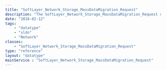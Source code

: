 ```yaml
---
title: "SoftLayer_Network_Storage_MassDataMigration_Request"
description: "The SoftLayer_Network_Storage_MassDataMigration_Request data type contains information on a single Mass Data Migration request. Creation of these requests is limited to SoftLayer customers through the SoftLayer Customer Portal. "
date: "2018-02-12"
tags:
    - "datatype"
    - "sldn"
    - "Network"
classes:
    - "SoftLayer_Network_Storage_MassDataMigration_Request"
type: "reference"
layout: "datatype"
mainService : "SoftLayer_Network_Storage_MassDataMigration_Request"
---
```

